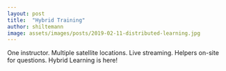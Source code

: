 ```yaml
---
layout: post
title:  "Hybrid Training"
author: shiltemann
image: assets/images/posts/2019-02-11-distributed-learning.jpg
---
```


One instructor. Multiple satellite locations. Live streaming. Helpers on-site for questions. Hybrid Learning is here!
